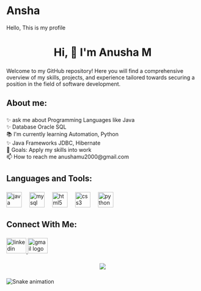 # Ansha
Hello, This is my profile
<h1 align="center">Hi, 👋 I'm Anusha M</h1>

###

<p align="left">Welcome to my GitHub repository! Here you will find a comprehensive overview of my skills, projects, and experience tailored towards securing a position in the field of software development.</p>

###

<h2 align="left">About me:</h2>

###

<p align="left">✨ ask me about Programming Languages like Java<br>✨ Database Oracle SQL<br>📚 I'm currently learning Automation, Python<br>✨ Java Frameworks JDBC, Hibernate<br>🎯 Goals: Apply my skills into work<br>📫 How to reach me anushamu2000@gmail.com</p>

###

<h2 align="left">Languages and Tools:</h2>

###

<div align="left">
  <img src="https://skillicons.dev/icons?i=java" height="40" alt="java logo"  />
  <img width="12" />
  <img src="https://skillicons.dev/icons?i=mysql" height="40" alt="mysql logo"  />
  <img width="12" />
  <img src="https://skillicons.dev/icons?i=html" height="40" alt="html5 logo"  />
  <img width="12" />
  <img src="https://skillicons.dev/icons?i=css" height="40" alt="css3 logo"  />
  <img width="12" />
  <img src="https://skillicons.dev/icons?i=py" height="40" alt="python logo"  />
</div>

###

<h2 align="left">Connect With Me:</h2>

###

<div align="left">
  <a href="https://www.linkedin.com/in/anusha-m-b84a4725a/" target="_blank">
    <img src="https://raw.githubusercontent.com/maurodesouza/profile-readme-generator/master/src/assets/icons/social/linkedin/default.svg" width="52" height="40" alt="linkedin logo"  />
  </a>
  <a href="https://mail.google.com/mail/u/0/?tab=rm&ogbl#inbox" target="_blank">
    <img src="https://raw.githubusercontent.com/maurodesouza/profile-readme-generator/master/src/assets/icons/social/gmail/default.svg" width="52" height="40" alt="gmail logo"  />
  </a>
</div>

###

<div align="center">
  <img src="https://profile-counter.glitch.me/anushamusha/count.svg?"  />
</div>

###

<img src="https://raw.githubusercontent.com/anushamusha/anushamusha/output/snake.svg" alt="Snake animation" />

###
